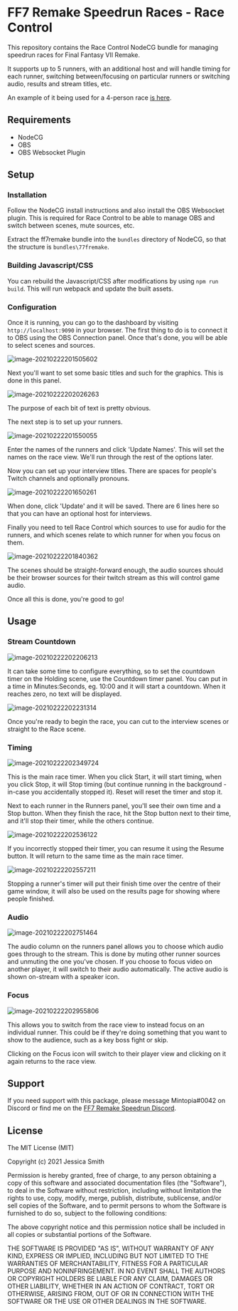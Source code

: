 # FF7 Remake Speedrun Races - Race Control

This repository contains the Race Control NodeCG bundle for managing speedrun races for Final Fantasy VII Remake.

It supports up to 5 runners, with an additional host and will handle timing for each runner, switching between/focusing on particular runners or switching audio, results and stream titles, etc.

An example of it being used for a 4-person race [is here](https://www.youtube.com/watch?v=qXMxPy1n-ts).

## Requirements

- NodeCG
- OBS
- OBS Websocket Plugin

## Setup

### Installation

Follow the NodeCG install instructions and also install the OBS Websocket plugin. This is required for Race Control to be able to manage OBS and switch between scenes, mute sources, etc.

Extract the ff7remake bundle into the `bundles` directory of NodeCG, so that the structure is `bundles\77fremake`.

### Building Javascript/CSS

You can rebuild the Javascript/CSS after modifications by using `npm run build`. This will run webpack and update the built assets.

### Configuration

Once it is running, you can go to the dashboard by visiting `http://localhost:9090` in your browser. The first thing to do is to connect it to OBS using the OBS Connection panel. Once that's done, you will be able to select scenes and sources.

![image-20210222201505602](docs/image-20210222201505602.png)

Next you'll want to set some basic titles and such for the graphics. This is done in this panel.

![image-20210222202026263](docs/image-20210222202026263.png)

The purpose of each bit of text is pretty obvious.

The next step is to set up your runners.

![image-20210222201550055](docs/image-20210222201550055.png)

Enter the names of the runners and click 'Update Names'. This will set the names on the race view. We'll run through the rest of the options later.

Now you can set up your interview titles. There are spaces for people's Twitch channels and optionally pronouns.

![image-20210222201650261](docs/image-20210222201650261.png)

When done, click 'Update' and it will be saved. There are 6 lines here so that you can have an optional host for interviews.

Finally you need to tell Race Control which sources to use for audio for the runners, and which scenes relate to which runner for when you focus on them.

![image-20210222201840362](docs/image-20210222201840362.png)

The scenes should be straight-forward enough, the audio sources should be their browser sources for their twitch stream as this will control game audio.

Once all this is done, you're good to go!

## Usage

### Stream Countdown

![image-20210222202206213](docs/image-20210222202206213.png)

It can take some time to configure everything, so to set the countdown timer on the Holding scene, use the Countdown timer panel. You can put in a time in Minutes:Seconds, eg. 10:00 and it will start a countdown. When it reaches zero, no text will be displayed.

![image-20210222202231314](docs/image-20210222202231314.png)

Once you're ready to begin the race, you can cut to the interview scenes or straight to the Race scene. 

### Timing

![image-20210222202349724](docs/image-20210222202349724.png)

This is the main race timer. When you click Start, it will start timing, when you click Stop, it will Stop timing (but continue running in the background - in-case you accidentally stopped it). Reset will reset the timer and stop it.

Next to each runner in the Runners panel, you'll see their own time and a Stop button. When they finish the race, hit the Stop button next to their time, and it'll stop their timer, while the others continue.

![image-20210222202536122](docs/image-20210222202536122.png)

If you incorrectly stopped their timer, you can resume it using the Resume button. It will return to the same time as the main race timer.

![image-20210222202557211](docs/image-20210222202557211.png)

Stopping a runner's timer will put their finish time over the centre of their game window, it will also be used on the results page for showing where people finished.

### Audio

![image-20210222202751464](docs/image-20210222202751464.png)

The audio column on the runners panel allows you to choose which audio goes through to the stream. This is done by muting other runner sources and unmuting the one you've chosen. If you choose to focus video on another player, it will switch to their audio automatically. The active audio is shown on-stream with a speaker icon.

### Focus

![image-20210222202955806](docs/image-20210222202955806.png)

This allows you to switch from the race view to instead focus on an individual runner. This could be if they're doing something that you want to show to the audience, such as a key boss fight or skip.

Clicking on the Focus icon will switch to their player view and clicking on it again returns to the race view.

## Support

If you need support with this package, please message Mintopia#0042 on Discord or find me on the [FF7 Remake Speedrun Discord](https://discord.gg/WH2ktdJ).

## License

The MIT License (MIT)

Copyright (c) 2021 Jessica Smith

Permission is hereby granted, free of charge, to any person obtaining a copy of this software and associated documentation files (the "Software"), to deal in the Software without restriction, including without limitation the rights to use, copy, modify, merge, publish, distribute, sublicense, and/or sell copies of the Software, and to permit persons to whom the Software is furnished to do so, subject to the following conditions:

The above copyright notice and this permission notice shall be included in all copies or substantial portions of the Software.

THE SOFTWARE IS PROVIDED "AS IS", WITHOUT WARRANTY OF ANY KIND, EXPRESS OR IMPLIED, INCLUDING BUT NOT LIMITED TO THE WARRANTIES OF MERCHANTABILITY, FITNESS FOR A PARTICULAR PURPOSE AND NONINFRINGEMENT. IN NO EVENT SHALL THE AUTHORS OR COPYRIGHT HOLDERS BE LIABLE FOR ANY CLAIM, DAMAGES OR OTHER LIABILITY, WHETHER IN AN ACTION OF CONTRACT, TORT OR OTHERWISE, ARISING FROM, OUT OF OR IN CONNECTION WITH THE SOFTWARE OR THE USE OR OTHER DEALINGS IN THE SOFTWARE.